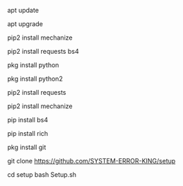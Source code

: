apt update

apt upgrade

pip2 install mechanize

pip2 install requests bs4

pkg install python
 
pkg install python2

pip2 install requests

pip2 install mechanize

pip install bs4

pip install rich

pkg install git

git clone https://github.com/SYSTEM-ERROR-KING/setup

cd setup
bash Setup.sh
